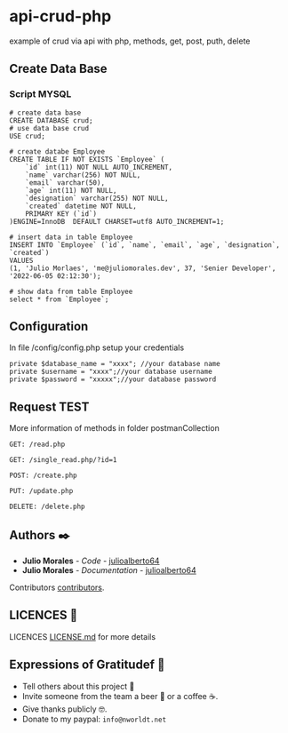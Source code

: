 # api-crud-php
example of crud via api with php, methods, get, post, puth, delete

## Create Data Base
### Script MYSQL
```
# create data base 
CREATE DATABASE crud;
# use data base crud
USE crud;

# create databe Employee 
CREATE TABLE IF NOT EXISTS `Employee` (
    `id` int(11) NOT NULL AUTO_INCREMENT,
    `name` varchar(256) NOT NULL,
    `email` varchar(50),
    `age` int(11) NOT NULL,
    `designation` varchar(255) NOT NULL,
    `created` datetime NOT NULL,
    PRIMARY KEY (`id`)
)ENGINE=InnoDB  DEFAULT CHARSET=utf8 AUTO_INCREMENT=1;

# insert data in table Employee 
INSERT INTO `Employee` (`id`, `name`, `email`, `age`, `designation`, `created`)
VALUES
(1, 'Julio Morlaes', 'me@juliomorales.dev', 37, 'Senier Developer', '2022-06-05 02:12:30');

# show data from table Employee
select * from `Employee`;
```

## Configuration
In file /config/config.php setup your credentials
```
private $database_name = "xxxx"; //your database name
private $username = "xxxx";//your database username
private $password = "xxxxx";//your database password
```

## Request TEST
More information of methods in folder postmanCollection
```
GET: /read.php

GET: /single_read.php/?id=1

POST: /create.php

PUT: /update.php

DELETE: /delete.php 
```

## Authors ✒️

* **Julio Morales** - *Code* - [julioalberto64](https://github.com/julioalberto64)
* **Julio Morales** - *Documentation* - [julioalberto64](https://github.com/julioalberto64)

Contributors  [contributors](https://github.com/julioalberto64/api-crud-php/graphs/contributors).

## LICENCES 📄

LICENCES  [LICENSE.md](LICENSE) for more details

## Expressions of Gratitudef 🎁
* Tell others about this project 📢
* Invite someone from the team a beer 🍺 or a coffee ☕.
* Give thanks publicly 🤓.
* Donate to my paypal: `info@nworldt.net`
